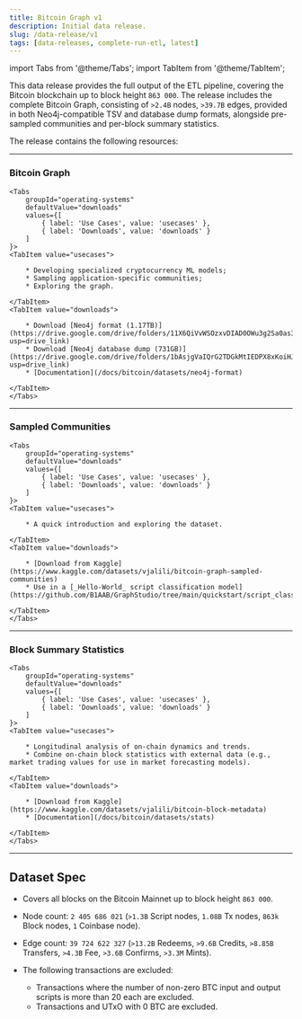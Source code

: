 ```yaml
---
title: Bitcoin Graph v1
description: Initial data release.
slug: /data-release/v1
tags: [data-releases, complete-run-etl, latest]
---
```


import Tabs from '@theme/Tabs';
import TabItem from '@theme/TabItem';


This data release provides the full output of the ETL pipeline, 
covering the Bitcoin blockchain up to block height `863 000`.
The release includes the complete Bitcoin Graph, 
consisting of `>2.4B` nodes, `>39.7B` edges,
provided in both Neo4j-compatible TSV and database dump formats, 
alongside pre-sampled communities and per-block summary statistics.


<!-- all above is blog summary -->
<!-- truncate -->
<!-- all below will be additional read -->


The release contains the following resources:

---
### Bitcoin Graph

    <Tabs
        groupId="operating-systems"
        defaultValue="downloads"
        values={[
            { label: 'Use Cases', value: 'usecases' },
            { label: 'Downloads', value: 'downloads' }
        ]
    }>
    <TabItem value="usecases">

        * Developing specialized cryptocurrency ML models; 
        * Sampling application-specific communities; 
        * Exploring the graph.

    </TabItem>
    <TabItem value="downloads">

        * Download [Neo4j format (1.17TB)](https://drive.google.com/drive/folders/11X6QiVvWSOzxvDIAD0OWu3g2Sa0as3UQ?usp=drive_link)
        * Download [Neo4j database dump (731GB)](https://drive.google.com/drive/folders/1bAsjgVaIQrG2TDGkMtIEDPX8xKoiHJUf?usp=drive_link)
        * [Documentation](/docs/bitcoin/datasets/neo4j-format)

    </TabItem>
    </Tabs>
---

 
### Sampled Communities

    <Tabs
        groupId="operating-systems"
        defaultValue="downloads"
        values={[
            { label: 'Use Cases', value: 'usecases' },
            { label: 'Downloads', value: 'downloads' }
        ]
    }>
    <TabItem value="usecases">

        * A quick introduction and exploring the dataset.

    </TabItem>
    <TabItem value="downloads">

        * [Download from Kaggle](https://www.kaggle.com/datasets/vjalili/bitcoin-graph-sampled-communities)
        * Use in a [_Hello-World_ script classification model](https://github.com/B1AAB/GraphStudio/tree/main/quickstart/script_classification)

    </TabItem>
    </Tabs>

---

### Block Summary Statistics

    <Tabs
        groupId="operating-systems"
        defaultValue="downloads"
        values={[
            { label: 'Use Cases', value: 'usecases' },
            { label: 'Downloads', value: 'downloads' }
        ]
    }>
    <TabItem value="usecases">

        * Longitudinal analysis of on-chain dynamics and trends. 
        * Combine on-chain block statistics with external data (e.g., market trading values for use in market forecasting models).

    </TabItem>
    <TabItem value="downloads">

        * [Download from Kaggle](https://www.kaggle.com/datasets/vjalili/bitcoin-block-metadata)
        * [Documentation](/docs/bitcoin/datasets/stats)

    </TabItem>
    </Tabs>

---



## Dataset Spec

*   Covers all blocks on the Bitcoin Mainnet up to block height `863 000`.
*   Node count: `2 405 686 021` (`>1.3B` Script nodes, `1.08B` Tx nodes, `863k` Block nodes, `1` Coinbase node).
*   Edge count: `39 724 622 327` (`>13.2B` Redeems, `>9.6B` Credits, `>8.85B` Transfers, `>4.3B` Fee, `>3.6B` Confirms, `>3.3M` Mints).

*   The following transactions are excluded:
    -   Transactions where the number of non-zero BTC 
        input and output scripts is more than 20 each are excluded. 
    -   Transactions and UTxO with 0 BTC are excluded.
